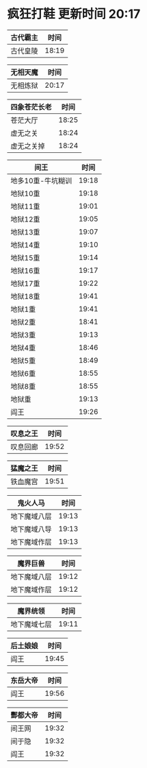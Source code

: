 # 疯狂打鞋 更新时间 20:17

| 古代霸主   | 时间    |
|--------|-------|
| 古代皇陵 | 18:19 |

| 无相天魔   | 时间    |
|--------|-------|
| 无相炼狱 | 20:17 |

| 四象苍茫长老   | 时间    |
|--------|-------|
| 苍茫大厅 | 18:25 |
| 虚无之关 | 18:24 |
| 虚无之关掉 | 18:24 |

| 间王   | 时间    |
|--------|-------|
| 地多10重-牛坑糊训 | 19:18 |
| 地狱10重 | 19:18 |
| 地狱11重 | 19:01 |
| 地狱12重 | 19:05 |
| 地狱13重 | 19:07 |
| 地狱14重 | 19:10 |
| 地狱15重 | 19:14 |
| 地狱16重 | 19:17 |
| 地狱17重 | 19:22 |
| 地狱18重 | 19:41 |
| 地狱1重 | 19:41 |
| 地狱2重 | 18:41 |
| 地狱3重 | 19:13 |
| 地狱4重 | 18:46 |
| 地狱5重 | 18:49 |
| 地狱6重 | 18:55 |
| 地狱8重 | 18:55 |
| 地狱重 | 19:13 |
| 阎王 | 19:26 |

| 叹息之王   | 时间    |
|--------|-------|
| 叹息回廊 | 19:52 |

| 猛魔之王   | 时间    |
|--------|-------|
| 铁血魔宫 | 19:51 |

| 鬼火人马   | 时间    |
|--------|-------|
| 地下魔域八层 | 19:13 |
| 地下魔域八导 | 19:13 |
| 地下魔域作层 | 19:13 |

| 魔界巨兽   | 时间    |
|--------|-------|
| 地下魔域八层 | 19:12 |
| 地下魔域作层 | 19:12 |

| 魔界统领   | 时间    |
|--------|-------|
| 地下魔域七层 | 19:11 |

| 后土娘娘   | 时间    |
|--------|-------|
| 阎王 | 19:45 |

| 东岳大帝   | 时间    |
|--------|-------|
| 阎王 | 19:56 |

| 酆都大帝   | 时间    |
|--------|-------|
| 间王网 | 19:32 |
| 间于隐 | 19:32 |
| 阎王 | 19:32 |